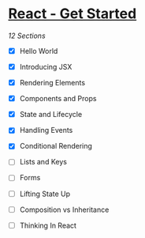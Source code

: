 # [React - Get Started](https://reactjs.org/docs/lists-and-keys.html)

_12 Sections_

 * [X] Hello World
 * [X] Introducing JSX
 * [X] Rendering Elements
 * [X] Components and Props
 * [X] State and Lifecycle

 * [X] Handling Events
 * [X] Conditional Rendering
 * [ ] Lists and Keys
 * [ ] Forms
 * [ ] Lifting State Up

 * [ ] Composition vs Inheritance
 * [ ] Thinking In React